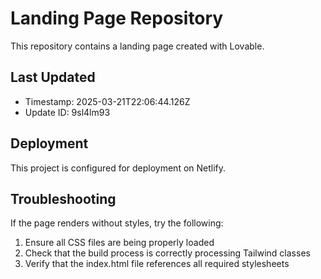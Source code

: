
# Landing Page Repository

This repository contains a landing page created with Lovable.

## Last Updated
- Timestamp: 2025-03-21T22:06:44.126Z
- Update ID: 9sl4lm93

## Deployment
This project is configured for deployment on Netlify.

## Troubleshooting
If the page renders without styles, try the following:
1. Ensure all CSS files are being properly loaded
2. Check that the build process is correctly processing Tailwind classes
3. Verify that the index.html file references all required stylesheets
